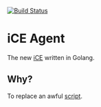 [![Build Status](https://travis-ci.org/glestaris/ice-agent.svg?branch=master)](https://travis-ci.org/glestaris/ice-agent)

# iCE Agent

The new [iCE](http://github.com/glestaris/ice) written in Golang.

## Why?

To replace an awful [script](https://github.com/glestaris/ice/blob/v2.0.0/agent/ice-register-self.py).
